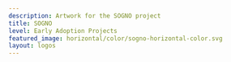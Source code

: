 ```yaml
---
description: Artwork for the SOGNO project
title: SOGNO 
level: Early Adoption Projects
featured_image: horizontal/color/sogno-horizontal-color.svg 
layout: logos
---
```

